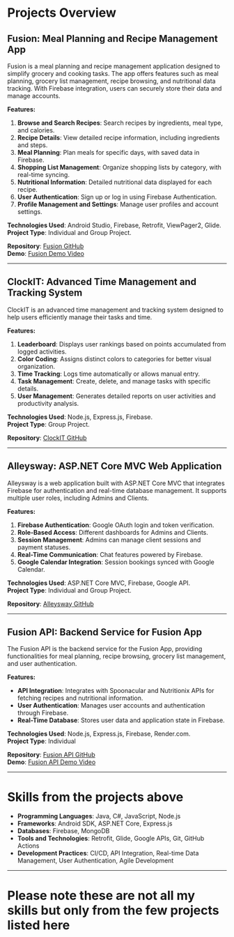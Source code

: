 # Projects Overview

## Fusion: Meal Planning and Recipe Management App
Fusion is a meal planning and recipe management application designed to simplify grocery and cooking tasks. The app offers features such as meal planning, grocery list management, recipe browsing, and nutritional data tracking. With Firebase integration, users can securely store their data and manage accounts.

**Features:**
1. **Browse and Search Recipes**: Search recipes by ingredients, meal type, and calories.
2. **Recipe Details**: View detailed recipe information, including ingredients and steps.
3. **Meal Planning**: Plan meals for specific days, with saved data in Firebase.
4. **Shopping List Management**: Organize shopping lists by category, with real-time syncing.
5. **Nutritional Information**: Detailed nutritional data displayed for each recipe.
6. **User Authentication**: Sign up or log in using Firebase Authentication.
7. **Profile Management and Settings**: Manage user profiles and account settings.

**Technologies Used**: Android Studio, Firebase, Retrofit, ViewPager2, Glide.  
**Project Type**: Individual and Group Project.

**Repository**: [Fusion GitHub](https://github.com/UndeadRonin99/Fusion.git)  
**Demo**: [Fusion Demo Video](https://youtu.be/j97t5qKFvp4)

---

## ClockIT: Advanced Time Management and Tracking System
ClockIT is an advanced time management and tracking system designed to help users efficiently manage their tasks and time.

**Features:**
1. **Leaderboard**: Displays user rankings based on points accumulated from logged activities.
2. **Color Coding**: Assigns distinct colors to categories for better visual organization.
3. **Time Tracking**: Logs time automatically or allows manual entry.
4. **Task Management**: Create, delete, and manage tasks with specific details.
5. **User Management**: Generates detailed reports on user activities and productivity analysis.

**Technologies Used**: Node.js, Express.js, Firebase.  
**Project Type**: Group Project.

**Repository**: [ClockIT GitHub](https://github.com/UndeadRonin99/ClockIT.git)

---

## Alleysway: ASP.NET Core MVC Web Application
Alleysway is a web application built with ASP.NET Core MVC that integrates Firebase for authentication and real-time database management. It supports multiple user roles, including Admins and Clients.

**Features:**
1. **Firebase Authentication**: Google OAuth login and token verification.
2. **Role-Based Access**: Different dashboards for Admins and Clients.
3. **Session Management**: Admins can manage client sessions and payment statuses.
4. **Real-Time Communication**: Chat features powered by Firebase.
5. **Google Calendar Integration**: Session bookings synced with Google Calendar.

**Technologies Used**: ASP.NET Core MVC, Firebase, Google API.  
**Project Type**: Individual and Group Project.

**Repository**: [Alleysway GitHub](https://github.com/UndeadRonin99/Alleysway-website.git)

---

## Fusion API: Backend Service for Fusion App
The Fusion API is the backend service for the Fusion App, providing functionalities for meal planning, recipe browsing, grocery list management, and user authentication.

**Features:**
- **API Integration**: Integrates with Spoonacular and Nutritionix APIs for fetching recipes and nutritional information.
- **User Authentication**: Manages user accounts and authentication through Firebase.
- **Real-Time Database**: Stores user data and application state in Firebase.

**Technologies Used**: Node.js, Express.js, Firebase, Render.com.  
**Project Type**: Individual

**Repository**: [Fusion API GitHub](https://github.com/UndeadRonin99/Fusion_API.git)  
**Demo**: [Fusion API Demo Video](https://youtu.be/j97t5qKFvp4)

---

# Skills from the projects above
- **Programming Languages**: Java, C#, JavaScript, Node.js
- **Frameworks**: Android SDK, ASP.NET Core, Express.js
- **Databases**: Firebase, MongoDB
- **Tools and Technologies**: Retrofit, Glide, Google APIs, Git, GitHub Actions
- **Development Practices**: CI/CD, API Integration, Real-time Data Management, User Authentication, Agile Development

---

# Please note these are not all my skills but only from the few projects listed here
